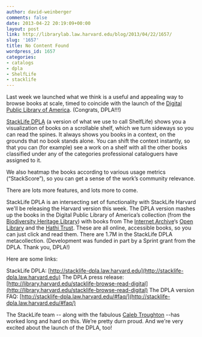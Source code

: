 ```yaml
---
author: david-weinberger
comments: false
date: 2013-04-22 20:19:09+00:00
layout: post
link: http://librarylab.law.harvard.edu/blog/2013/04/22/1657/
slug: '1657'
title: No Content Found
wordpress_id: 1657
categories:
- catalogs
- dpla
- ShelfLife
- stacklife
---
```


Last week we launched what we think is a useful and appealing way to browse books at scale, timed to coincide with the launch of the [Digital Public Library of America](http://dp.la). (Congrats, DPLA!!!)




[StackLife DPLA](http://stacklife-dpla.law.harvard.edu) (a  version of what we use to call ShelfLife) shows you a visualization of books on a scrollable shelf, which we turn sideways so you can read the spines. It always shows you books in a context, on the grounds that no book stands alone. You can shift the context instantly, so that you can (for example) see a work on a shelf with all the other books classified under any of the categories professional cataloguers have assigned to it.




We also heatmap the books according to various usage metrics (“StackScore”), so you can get a sense of the work’s community relevance.




There are lots more features, and lots more to come.




StackLife DPLA is an intersecting set of functionality with StackLife Harvard we'll be releasing the Harvard version this week. The DPLA version mashes up the books in the Digital Public Library of America’s collection (from the [Biodiversity Heritage Library](http://http//www.biodiversitylibrary.org/)) with books from The [Internet Archive](http://www.archive.org/)‘s [Open Library](http://demo.openlibrary.org/) and the [Hathi Trust](http://www.hathitrust.org). These are all online, accessible books, so you can just click and read them. There are 1.7M in the StackLife DPLA metacollection. (Development was funded in part by a Sprint grant from the DPLA. Thank you, DPLA!)




Here are some links:




StackLife DPLA: [http://stacklife-dpla.law.harvard.edu](http://stacklife-dpla.law.harvard.edu)
The DPLA press release: [http://library.harvard.edu/stacklife-browse-read-digital](http://library.harvard.edu/stacklife-browse-read-digital)
The DPLA version FAQ: [http://stacklife-dpla.law.harvard.edu/#faq/](http://stacklife-dpla.law.harvard.edu/#faq/)




The StackLife team -- along with the fabulous [Caleb Troughton](http://imakewebthings.com/) --has worked long and hard on this. We’re pretty durn proud. And we're very excited about the launch of the DPLA, too!

